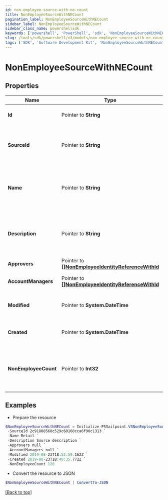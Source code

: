 ```yaml
---
id: non-employee-source-with-ne-count
title: NonEmployeeSourceWithNECount
pagination_label: NonEmployeeSourceWithNECount
sidebar_label: NonEmployeeSourceWithNECount
sidebar_class_name: powershellsdk
keywords: ['powershell', 'PowerShell', 'sdk', 'NonEmployeeSourceWithNECount'] 
slug: /tools/sdk/powershell/v3/models/non-employee-source-with-ne-count
tags: ['SDK', 'Software Development Kit', 'NonEmployeeSourceWithNECount']
---
```



# NonEmployeeSourceWithNECount

## Properties

Name | Type | Description | Notes
------------ | ------------- | ------------- | -------------
**Id** |  Pointer to **String** | Non-Employee source id. | [optional] 
**SourceId** |  Pointer to **String** | Source Id associated with this non-employee source. | [optional] 
**Name** |  Pointer to **String** | Source name associated with this non-employee source. | [optional] 
**Description** |  Pointer to **String** | Source description associated with this non-employee source. | [optional] 
**Approvers** |  Pointer to [**[]NonEmployeeIdentityReferenceWithId**](non-employee-identity-reference-with-id) | List of approvers | [optional] 
**AccountManagers** |  Pointer to [**[]NonEmployeeIdentityReferenceWithId**](non-employee-identity-reference-with-id) | List of account managers | [optional] 
**Modified** |  Pointer to **System.DateTime** | When the request was last modified. | [optional] 
**Created** |  Pointer to **System.DateTime** | When the request was created. | [optional] 
**NonEmployeeCount** |  Pointer to **Int32** | Number of non-employee records associated with this source. | [optional] 

## Examples

- Prepare the resource
```powershell
$NonEmployeeSourceWithNECount = Initialize-PSSailpoint.V3NonEmployeeSourceWithNECount  -Id a0303682-5e4a-44f7-bdc2-6ce6112549c1 `
 -SourceId 2c91808568c529c60168cca6f90c1313 `
 -Name Retail `
 -Description Source description `
 -Approvers null `
 -AccountManagers null `
 -Modified 2019-08-23T18:52:59.162Z `
 -Created 2019-08-23T18:40:35.772Z `
 -NonEmployeeCount 120
```

- Convert the resource to JSON
```powershell
$NonEmployeeSourceWithNECount | ConvertTo-JSON
```


[[Back to top]](#) 

